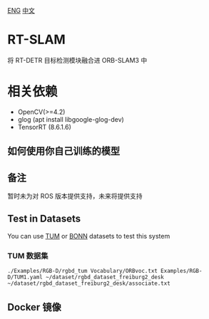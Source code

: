 [ENG](https://github.com/Oakshen/RT-SLAM/README.md) [中文](https://github.com/Oakshen/RT-SLAM/README_CN.md)
# RT-SLAM
将 RT-DETR 目标检测模块融合进 ORB-SLAM3 中

# 相关依赖
* OpenCV(>=4.2)
* glog (apt install libgoogle-glog-dev)
* TensorRT (8.6.1.6)


## 如何使用你自己训练的模型

## 备注
暂时未为对 ROS 版本提供支持，未来将提供支持

## Test in Datasets
You can use [TUM](https://cvg.cit.tum.de/data/datasets/rgbd-dataset/download) or [BONN](https://www.ipb.uni-bonn.de/data/rgbd-dynamic-dataset/index.html) datasets to test this system

### TUM 数据集

```
./Examples/RGB-D/rgbd_tum Vocabulary/ORBvoc.txt Examples/RGB-D/TUM1.yaml ~/dataset/rgbd_dataset_freiburg2_desk ~/dataset/rgbd_dataset_freiburg2_desk/associate.txt
```


## Docker 镜像